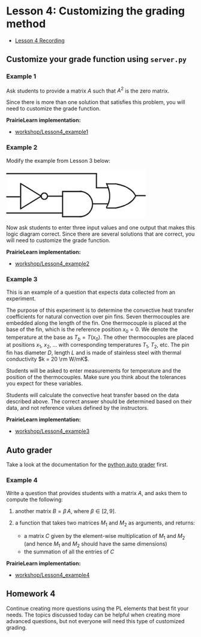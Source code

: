# Lesson 4: Customizing the grading method

- [Lesson 4 Recording](https://mediaspace.illinois.edu/media/t/1_ssplpphc/170964131)

## Customize your grade function using `server.py`

### Example 1

Ask students to provide a matrix $A$ such that $A^2$ is the zero matrix.

Since there is more than one solution that satisfies this problem, you will need to customize the grade function.

**PrairieLearn implementation:**

- [workshop/Lesson4_example1](https://us.prairielearn.com/pl/course/108/question/8211634/preview)

### Example 2

Modify the example from Lesson 3 below:

![](figs/logic-diagram2.png)

Now ask students to enter three input values and one output that makes this logic diagram correct. Since there are several solutions that are correct, you will need to customize the grade function.

**PrairieLearn implementation:**

- [workshop/Lesson4_example2](https://us.prairielearn.com/pl/course/108/question/8211635/preview)

### Example 3

This is an example of a question that expects data collected from an experiment.

The purpose of this experiment is to determine the convective heat transfer coefficients for natural convection over pin fins. Seven thermocouples are embedded along the length of the fin.
One thermocouple is placed at the base of the fin, which is the reference position $x_0 = 0$. We denote the temperature
at the base as $T_b = T(x_0)$. The other thermocouples are placed at positions $x_1$, $x_2$, ... with
corresponding temperatures $T_1$, $T_2$, etc. The pin fin has diameter $D$, length $L$ and is made of stainless steel with thermal conductivity $k = 20 \rm W/mK$.

Students will be asked to enter measurements for temperature and the position of the thermocouples. Make sure you think about the tolerances you expect for these variables.

Students will calculate the convective heat transfer based on the data described above. The correct answer should be determined based on their data, and not reference values defined by the instructors.

**PrairieLearn implementation:**

- [workshop/Lesson4_example3](https://us.prairielearn.com/pl/course/108/question/8211637/preview)

## Auto grader

Take a look at the documentation for the [python auto grader](https://prairielearn.readthedocs.io/en/latest/python-grader/) first.

### Example 4

Write a question that provides students with a matrix $A$, and asks them to compute the following:

1. another matrix $B = \beta \, A$, where $\beta \in [2,9]$.

2. a function that takes two matrices $M_1$ and $M_2$ as arguments, and returns:

   - a matrix $C$ given by the element-wise multiplication of $M_1$ and $M_2$ (and hence $M_1$ and $M_2$ should have the same dimensions)
   - the summation of all the entries of $C$

**PrairieLearn implementation:**

- [workshop/Lesson4_example4](https://us.prairielearn.com/pl/course/108/question/8211636/preview)

## Homework 4

Continue creating more questions using the PL elements that best fit your needs. The topics discussed today can be helpful when creating more advanced questions, but not everyone will need this type of customized grading.
